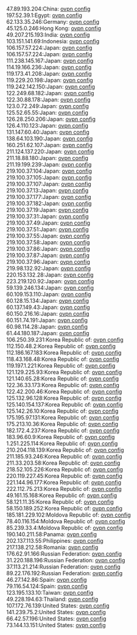 47.89.193.204:China: [ovpn config](vpn/47_89_193_204.ovpn)  
197.52.39.1:Egypt: [ovpn config](vpn/197_52_39_1.ovpn)  
62.133.35.246:Germany: [ovpn config](vpn/62_133_35_246.ovpn)  
45.125.0.246:Hong Kong: [ovpn config](vpn/45_125_0_246.ovpn)  
49.207.215.193:India: [ovpn config](vpn/49_207_215_193.ovpn)  
103.151.141.69:Indonesia: [ovpn config](vpn/103_151_141_69.ovpn)  
106.157.57.224:Japan: [ovpn config](vpn/106_157_57_224.ovpn)  
106.157.57.224:Japan: [ovpn config](vpn/106_157_57_224.ovpn)  
111.238.145.167:Japan: [ovpn config](vpn/111_238_145_167.ovpn)  
114.19.166.236:Japan: [ovpn config](vpn/114_19_166_236.ovpn)  
119.173.41.208:Japan: [ovpn config](vpn/119_173_41_208.ovpn)  
119.229.20.198:Japan: [ovpn config](vpn/119_229_20_198.ovpn)  
119.242.142.150:Japan: [ovpn config](vpn/119_242_142_150.ovpn)  
122.249.68.182:Japan: [ovpn config](vpn/122_249_68_182.ovpn)  
122.30.88.178:Japan: [ovpn config](vpn/122_30_88_178.ovpn)  
123.0.72.249:Japan: [ovpn config](vpn/123_0_72_249.ovpn)  
125.52.65.55:Japan: [ovpn config](vpn/125_52_65_55.ovpn)  
126.28.250.206:Japan: [ovpn config](vpn/126_28_250_206.ovpn)  
126.4.110.123:Japan: [ovpn config](vpn/126_4_110_123.ovpn)  
131.147.60.40:Japan: [ovpn config](vpn/131_147_60_40.ovpn)  
138.64.103.190:Japan: [ovpn config](vpn/138_64_103_190.ovpn)  
160.251.62.107:Japan: [ovpn config](vpn/160_251_62_107.ovpn)  
211.124.137.220:Japan: [ovpn config](vpn/211_124_137_220.ovpn)  
211.18.88.180:Japan: [ovpn config](vpn/211_18_88_180.ovpn)  
211.19.199.239:Japan: [ovpn config](vpn/211_19_199_239.ovpn)  
219.100.37.104:Japan: [ovpn config](vpn/219_100_37_104.ovpn)  
219.100.37.105:Japan: [ovpn config](vpn/219_100_37_105.ovpn)  
219.100.37.107:Japan: [ovpn config](vpn/219_100_37_107.ovpn)  
219.100.37.13:Japan: [ovpn config](vpn/219_100_37_13.ovpn)  
219.100.37.177:Japan: [ovpn config](vpn/219_100_37_177.ovpn)  
219.100.37.182:Japan: [ovpn config](vpn/219_100_37_182.ovpn)  
219.100.37.19:Japan: [ovpn config](vpn/219_100_37_19.ovpn)  
219.100.37.31:Japan: [ovpn config](vpn/219_100_37_31.ovpn)  
219.100.37.49:Japan: [ovpn config](vpn/219_100_37_49.ovpn)  
219.100.37.51:Japan: [ovpn config](vpn/219_100_37_51.ovpn)  
219.100.37.55:Japan: [ovpn config](vpn/219_100_37_55.ovpn)  
219.100.37.58:Japan: [ovpn config](vpn/219_100_37_58.ovpn)  
219.100.37.86:Japan: [ovpn config](vpn/219_100_37_86.ovpn)  
219.100.37.87:Japan: [ovpn config](vpn/219_100_37_87.ovpn)  
219.100.37.96:Japan: [ovpn config](vpn/219_100_37_96.ovpn)  
219.98.132.92:Japan: [ovpn config](vpn/219_98_132_92.ovpn)  
220.153.132.28:Japan: [ovpn config](vpn/220_153_132_28.ovpn)  
223.219.120.92:Japan: [ovpn config](vpn/223_219_120_92.ovpn)  
59.139.246.134:Japan: [ovpn config](vpn/59_139_246_134.ovpn)  
60.109.153.110:Japan: [ovpn config](vpn/60_109_153_110.ovpn)  
60.128.15.134:Japan: [ovpn config](vpn/60_128_15_134.ovpn)  
60.137.149.43:Japan: [ovpn config](vpn/60_137_149_43.ovpn)  
60.150.216.16:Japan: [ovpn config](vpn/60_150_216_16.ovpn)  
60.151.74.191:Japan: [ovpn config](vpn/60_151_74_191.ovpn)  
60.98.114.28:Japan: [ovpn config](vpn/60_98_114_28.ovpn)  
61.44.180.187:Japan: [ovpn config](vpn/61_44_180_187.ovpn)  
106.250.39.231:Korea Republic of: [ovpn config](vpn/106_250_39_231.ovpn)  
112.150.48.2:Korea Republic of: [ovpn config](vpn/112_150_48_2.ovpn)  
112.186.167.183:Korea Republic of: [ovpn config](vpn/112_186_167_183.ovpn)  
118.43.168.48:Korea Republic of: [ovpn config](vpn/118_43_168_48.ovpn)  
119.197.1.221:Korea Republic of: [ovpn config](vpn/119_197_1_221.ovpn)  
121.129.225.93:Korea Republic of: [ovpn config](vpn/121_129_225_93.ovpn)  
121.140.65.28:Korea Republic of: [ovpn config](vpn/121_140_65_28.ovpn)  
122.36.33.173:Korea Republic of: [ovpn config](vpn/122_36_33_173.ovpn)  
122.42.200.46:Korea Republic of: [ovpn config](vpn/122_42_200_46.ovpn)  
125.132.96.128:Korea Republic of: [ovpn config](vpn/125_132_96_128.ovpn)  
125.140.154.137:Korea Republic of: [ovpn config](vpn/125_140_154_137.ovpn)  
125.142.26.10:Korea Republic of: [ovpn config](vpn/125_142_26_10.ovpn)  
175.195.97.131:Korea Republic of: [ovpn config](vpn/175_195_97_131.ovpn)  
175.213.10.36:Korea Republic of: [ovpn config](vpn/175_213_10_36.ovpn)  
182.172.4.237:Korea Republic of: [ovpn config](vpn/182_172_4_237.ovpn)  
183.96.60.9:Korea Republic of: [ovpn config](vpn/183_96_60_9.ovpn)  
1.251.225.114:Korea Republic of: [ovpn config](vpn/1_251_225_114.ovpn)  
210.204.118.139:Korea Republic of: [ovpn config](vpn/210_204_118_139.ovpn)  
211.185.93.246:Korea Republic of: [ovpn config](vpn/211_185_93_246.ovpn)  
211.33.203.58:Korea Republic of: [ovpn config](vpn/211_33_203_58.ovpn)  
218.52.105.226:Korea Republic of: [ovpn config](vpn/218_52_105_226.ovpn)  
220.119.227.45:Korea Republic of: [ovpn config](vpn/220_119_227_45.ovpn)  
221.144.96.177:Korea Republic of: [ovpn config](vpn/221_144_96_177.ovpn)  
222.112.75.213:Korea Republic of: [ovpn config](vpn/222_112_75_213.ovpn)  
49.161.15.168:Korea Republic of: [ovpn config](vpn/49_161_15_168.ovpn)  
58.121.11.35:Korea Republic of: [ovpn config](vpn/58_121_11_35.ovpn)  
58.150.189.252:Korea Republic of: [ovpn config](vpn/58_150_189_252.ovpn)  
185.181.229.102:Moldova Republic of: [ovpn config](vpn/185_181_229_102.ovpn)  
78.40.116.154:Moldova Republic of: [ovpn config](vpn/78_40_116_154.ovpn)  
85.239.33.4:Moldova Republic of: [ovpn config](vpn/85_239_33_4.ovpn)  
190.140.211.58:Panama: [ovpn config](vpn/190_140_211_58.ovpn)  
202.137.113.55:Philippines: [ovpn config](vpn/202_137_113_55.ovpn)  
217.138.212.58:Romania: [ovpn config](vpn/217_138_212_58.ovpn)  
176.62.91.166:Russian Federation: [ovpn config](vpn/176_62_91_166.ovpn)  
31.220.188.196:Russian Federation: [ovpn config](vpn/31_220_188_196.ovpn)  
37.113.21.214:Russian Federation: [ovpn config](vpn/37_113_21_214.ovpn)  
89.22.176.192:Russian Federation: [ovpn config](vpn/89_22_176_192.ovpn)  
46.27.142.86:Spain: [ovpn config](vpn/46_27_142_86.ovpn)  
79.116.54.124:Spain: [ovpn config](vpn/79_116_54_124.ovpn)  
123.195.133.10:Taiwan: [ovpn config](vpn/123_195_133_10.ovpn)  
49.228.194.63:Thailand: [ovpn config](vpn/49_228_194_63.ovpn)  
107.172.76.139:United States: [ovpn config](vpn/107_172_76_139.ovpn)  
141.239.75.2:United States: [ovpn config](vpn/141_239_75_2.ovpn)  
66.42.57.196:United States: [ovpn config](vpn/66_42_57_196.ovpn)  
73.144.13.151:United States: [ovpn config](vpn/73_144_13_151.ovpn)  
